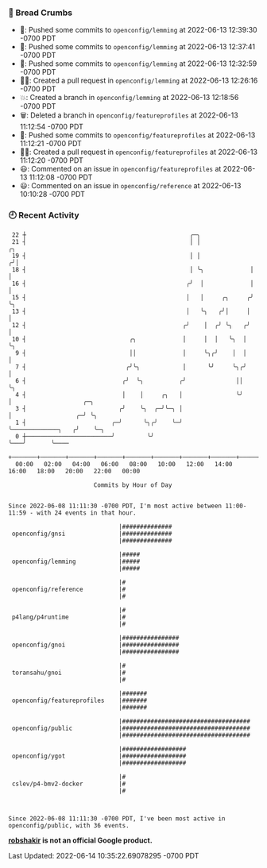 ### 🍞 Bread Crumbs

 * 🚢: Pushed some commits to `openconfig/lemming` at 2022-06-13 12:39:30 -0700 PDT
 * 🚢: Pushed some commits to `openconfig/lemming` at 2022-06-13 12:37:41 -0700 PDT
 * 🚢: Pushed some commits to `openconfig/lemming` at 2022-06-13 12:32:59 -0700 PDT
 * ✍🏼: Created a pull request in `openconfig/lemming` at 2022-06-13 12:26:16 -0700 PDT
 * 💥: Created a branch in `openconfig/lemming` at 2022-06-13 12:18:56 -0700 PDT
 * 🗑: Deleted a branch in `openconfig/featureprofiles` at 2022-06-13 11:12:54 -0700 PDT
 * 🚢: Pushed some commits to `openconfig/featureprofiles` at 2022-06-13 11:12:21 -0700 PDT
 * ✍🏼: Created a pull request in `openconfig/featureprofiles` at 2022-06-13 11:12:20 -0700 PDT
 * 😃: Commented on an issue in `openconfig/featureprofiles` at 2022-06-13 11:12:08 -0700 PDT
 * 😃: Commented on an issue in `openconfig/reference` at 2022-06-13 10:10:28 -0700 PDT

### 🕘 Recent Activity
```
 22 ┼                                              ╭─╮
 21 ┤                                              │ │               ╭╮
 19 ┤                                              │ │              ╭╯│
 18 ┤                                              │ ╰╮             │ │
 16 ┤                                             ╭╯  │             │ │
 15 ┤                                             │   │     ╭╮     ╭╯ ╰╮
 13 ┤                                             │   ╰╮   ╭╯│     │   │
 12 ┤                                            ╭╯    │  ╭╯ ╰╮   ╭╯   │
 10 ┤                             ╭╮             │     │  │   ╰╮  │    ╰╮
  9 ┤                             ││             │     ╰╮╭╯    │  │     │
  7 ┤                            ╭╯╰╮            │      ╰╯     ╰╮╭╯     │
  6 ┤                           ╭╯  ╰╮          ╭╯              ││      ╰╮
  4 ┤                           │    │     ╭╮   │               ╰╯       │                    ╭─╮
  3 ┤                          ╭╯    ╰╮  ╭─╯╰─╮ │                        │                  ╭─╯ ╰╮
  1 ┤                        ╭─╯      ╰╮╭╯    ╰─╯                        ╰─────────────╮   ╭╯    ╰─╮
  0 ┼────────────────────────╯         ╰╯                                              ╰───╯       ╰────
    +───────+───────+───────+───────+───────+───────+───────+───────+───────+───────+───────+───────+────
  00:00   02:00   04:00   06:00   08:00   10:00   12:00   14:00   16:00   18:00   20:00   22:00   00:00   

						Commits by Hour of Day


Since 2022-06-08 11:11:30 -0700 PDT, I'm most active between 11:00-11:59 - with 24 events in that hour.

```



```
                               |##############
 openconfig/gnsi               |##############
                               |##############

                               |#####
 openconfig/lemming            |#####
                               |#####

                               |#
 openconfig/reference          |#
                               |#

                               |#
 p4lang/p4runtime              |#
                               |#

                               |################
 openconfig/gnoi               |################
                               |################

                               |#
 toransahu/gnoi                |#
                               |#

                               |#######
 openconfig/featureprofiles    |#######
                               |#######

                               |####################################
 openconfig/public             |####################################
                               |####################################

                               |##################
 openconfig/ygot               |##################
                               |##################

                               |#
 cslev/p4-bmv2-docker          |#
                               |#



Since 2022-06-08 11:11:30 -0700 PDT, I've been most active in openconfig/public, with 36 events.

```
**[robshakir](mailto:robjs@google.com) is not an official Google product.**  


Last Updated: 2022-06-14 10:35:22.69078295 -0700 PDT
